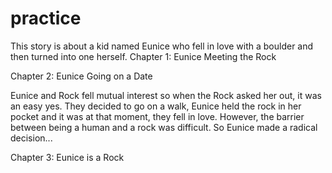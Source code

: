 # practice

This story is about a kid named Eunice who fell in love with a boulder and then turned into one herself. 
Chapter 1: Eunice Meeting the Rock

Chapter 2: Eunice Going on a Date

Eunice and Rock fell mutual interest so when the Rock asked her out, it was an easy yes. They decided to go on a walk, Eunice held the rock in her pocket and it was at that moment, they fell in love. However, the barrier between being a human and a rock was difficult. So Eunice made a radical decision...

Chapter 3: Eunice is a Rock